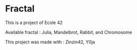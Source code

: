 # Fractal

This is a project of Ecole 42

Available fractal : Julia, Mandelbrot, Rabbit, and Chromosome


This project was made with : Zinzin42, Y0ja